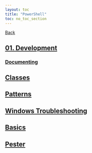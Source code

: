 ```yaml
---
layout: toc
title: "PowerShell"
toc: no_toc_section
---
```


[Back](<Knowledge/index.md>)

## [01. Development](<Knowledge/PowerShell/01_Development/index.md>)

### [Documenting](<Knowledge/PowerShell/01_Development/Documenting/index.md>)

## [Classes](<Knowledge/PowerShell/Classes/index.md>)

## [Patterns](<Knowledge/PowerShell/Patterns/index.md>)

## [Windows Troubleshooting](<Knowledge/PowerShell/Windows Troubleshooting/index.md>)

## [Basics](<Knowledge/PowerShell/basics/index.md>)

## [Pester](<Knowledge/PowerShell/Pester/index.md>)
